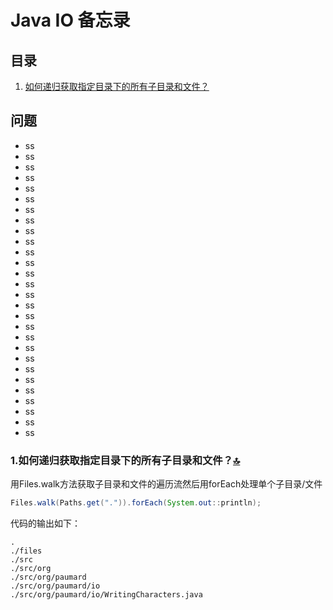 # Java IO 备忘录

## 目录
  1. [如何递归获取指定目录下的所有子目录和文件？](#recursively-ls)

## 问题
* ss
* ss
* ss
* ss
* ss
* ss
* ss
* ss
* ss
* ss
* ss
* ss
* ss
* ss
* ss
* ss
* ss
* ss
* ss
* ss
* ss
* ss
* ss
* ss
* ss
* ss
* ss
* ss
### 1.如何递归获取指定目录下的所有子目录和文件？<a name="recursively-ls"></a><a href="#top">:top:</a>

  用Files.walk方法获取子目录和文件的遍历流然后用forEach处理单个子目录/文件
```java
Files.walk(Paths.get(".")).forEach(System.out::println);
```
  代码的输出如下：
```console
.
./files
./src
./src/org
./src/org/paumard
./src/org/paumard/io
./src/org/paumard/io/WritingCharacters.java

```